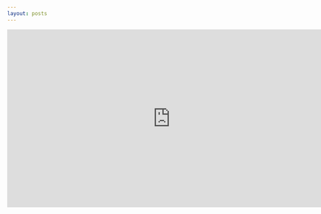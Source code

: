 ```yaml
---
layout: posts
---
```



<iframe width="760" height="415" src="https://www.youtube.com/embed/dRDRXGu3U5E?si=ZJ58jh4Jcb68eZ1q" title="YouTube video player" frameborder="0" allow="accelerometer; autoplay; clipboard-write; encrypted-media; gyroscope; picture-in-picture; web-share" referrerpolicy="strict-origin-when-cross-origin" allowfullscreen></iframe>